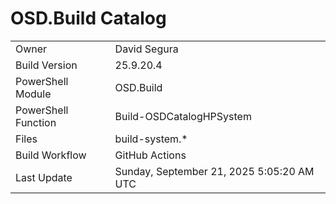 ﻿# OSD.Build Catalog

| | |
|-|-|
| Owner | David Segura |
| Build Version | 25.9.20.4 |
| PowerShell Module | OSD.Build |
| PowerShell Function | Build-OSDCatalogHPSystem |
| Files | build-system.* |
| Build Workflow | GitHub Actions |
| Last Update | Sunday, September 21, 2025 5:05:20 AM UTC |
